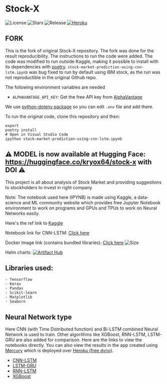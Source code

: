 # Stock-X

![License](https://img.shields.io/github/license/Circle-1/Stock-X)
![Stars](https://img.shields.io/github/stars/Circle-1/Stock-X)
![Release](https://img.shields.io/github/v/release/Circle-1/Stock-X)
[![Heroku](https://img.shields.io/badge/Heroku-Active-blue?logo=heroku)](https://stock-x-proj.herokuapp.com/)

## FORK

This is the fork of original Stock-X repository. The fork was done for the result reproducibility. The instructions to run the code were added. The code was modified to run outside Kaggle, making it possible to install with its dependencies with [poetry](https://github.com/python-poetry/).
`stock-market-prediction-using-cnn-lstm.ipynb` was bug fixed to run by default using IBM stock, as the run was not reproductible in the original Github repo.

The following environment variables are needed

- `ALPHAVANTAGE_API_KEY`: Get the free API key from [AlphaVantage](https://www.alphavantage.co/support/#api-key)

We use [python-dotenv package](https://github.com/theskumar/python-dotenv) so you can edit `.env` file and add there.

To run the original code, clone this repository and then:

```shell
export 
poetry install
# Open in Visual Studio Code
ipython stock-market-prediction-using-cnn-lstm.ipynb 
```

## ⚠️ **MODEL is now available at Hugging Face: https://huggingface.co/kryox64/stock-x** with DOI ⚠️

This project is all about analysis of Stock Market and providing suggestions to stockholders to invest in right company

Note: The notebook used here (IPYNB) is made using Kaggle, a data-science and ML community website which provides free Jupyter Notebook environment to work on programs and GPUs and TPUs to work on Neural Networks easily.

Here's the ref link to [Kaggle](https://www.kaggle.com/)

Notebook link for CNN-LSTM: [Click here](https://www.kaggle.com/aadhityaa/stock-cnn-lstm)

Docker Image link (contains bundled libraries): [Click here](https://hub.docker.com/r/aerox86/stock-x) ![Size](https://img.shields.io/docker/image-size/aerox86/stock-x/latest-stable)

Helm charts: [![Artifact Hub](https://img.shields.io/endpoint?url=https://artifacthub.io/badge/repository/stock-x)](https://artifacthub.io/packages/search?repo=stock-x)

## Libraries used:
    - Tensorflow
    - Keras
    - Pandas
    - Scikit-learn
    - Matplotlib
    - Seaborn

## Neural Network type

Here CNN (with Time Distributed function) and Bi-LSTM combined Neural Network is used to train. Other algorithms like XGBoost, RNN-LSTM, LSTM-GRU are also added for comparison. Here are the links to view the notebooks directly. You can also view the results in the app created using [Mercury](https://mljar.com/mercury/) which is deployed over [Heroku (free dyno)](https://stock-x-proj.herokuapp.com/).

 - [CNN-LSTM](stock-market-prediction-using-cnn-lstm.ipynb)
 - [LSTM-GRU](lstm_gru_model.ipynb)
 - [RNN-LSTM](RNN-LSTM.ipynb)
 - [XGBoost](regressor-model.ipynb)
